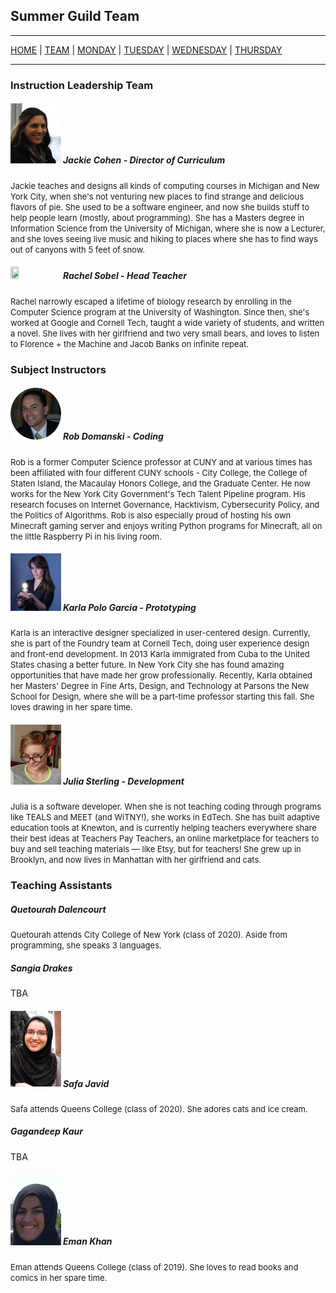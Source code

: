 ## Summer Guild Team

---

[HOME](https://witny-summer-guild-2018.github.io/) |
[TEAM](instructors.md) |
[MONDAY](https://witny-summer-guild-2018.github.io/monday) |
[TUESDAY](https://witny-summer-guild-2018.github.io/tuesday) |
[WEDNESDAY](https://witny-summer-guild-2018.github.io/wednesday) |
[THURSDAY](https://witny-summer-guild-2018.github.io/thursday)

---

### Instruction Leadership Team

##### <img width='16%' height='16%' src="/imgs/mepic_crop2_headshot.png"> Jackie Cohen - *Director of Curriculum*
<div class="bio"> <font size="2">Jackie teaches and designs all kinds of computing courses in Michigan and New York City, when she's not venturing new places to find strange and delicious flavors of pie. She used to be a software engineer, and now she builds stuff to help people learn (mostly, about programming). She has a Masters degree in Information Science from the University of Michigan, where she is now a Lecturer, and she loves seeing live music and hiking to places where she has to find ways out of canyons with 5 feet of snow.</font> </div>

##### <img width='16%' height='16%' src="/imgs/rachelsobel.png"> Rachel Sobel - *Head Teacher*
<div class="bio"><font size="2">Rachel narrowly escaped a lifetime of biology research by enrolling in the Computer Science program at the University of Washington. Since then, she's worked at Google and Cornell Tech, taught a wide variety of students, and written a novel. She lives with her girlfriend and two very small bears, and loves to listen to Florence + the Machine and Jacob Banks on infinite repeat.</font></div>

### Subject Instructors

##### <img width='16%' height='16%' src="/imgs/RobPic.png"> Rob Domanski - *Coding*
<div class="bio"><font size="2">Rob is a former Computer Science professor at CUNY and at various times has been affiliated with four different CUNY schools ​- City College, the College of Staten Island, the Macaulay Honors College, and the Graduate Center.  He now works for the New York City Government's Tech Talent Pipeline program.  His research focuses on Internet Governance, Hacktivism, Cybersecurity Policy, and the Politics of Algorithms.  Rob is also especially proud of hosting his own Minecraft gaming server and enjoys writing Python programs for Minecraft, all on the little Raspberry Pi in his living room.</font></div>

##### <img width='16%' height='16%' src="/imgs/karlapoloimg.png"> Karla Polo Garcia - *Prototyping*
<div class="bio"><font size="2">Karla is an interactive designer specialized in user-centered design. Currently, she is part of the Foundry team at Cornell Tech, doing user experience design and front-end development. In 2013 Karla immigrated from Cuba to the United States chasing a better future. In New York City she has found amazing opportunities that have made her grow professionally. Recently, Karla obtained her Masters' Degree in Fine Arts, Design, and Technology at Parsons the New School for Design, where she will be a part-time professor starting this fall. She loves drawing in her spare time.</font></div>

##### <img width='16%' height='16%' src="/imgs/juliaphoto.jpg"> Julia Sterling - *Development*
<div class="bio"><font size="2">Julia is a software developer. When she is not teaching coding through programs like TEALS and MEET (and WiTNY!), she works in EdTech. She has built adaptive education tools at Knewton, and is currently helping teachers everywhere share their best ideas at Teachers Pay Teachers, an online marketplace for teachers to buy and sell teaching materials — like Etsy, but for teachers! She grew up in Brooklyn, and now lives in Manhattan with her girlfriend and cats.</font></div>

### Teaching Assistants

##### Quetourah Dalencourt
<div class="bio"><font size="2">Quetourah attends City College of New York (class of 2020). Aside from programming, she speaks 3 languages.</font></div>

##### Sangia Drakes

TBA

##### <img width='16%' height='16%' src="/imgs/safajavid.jpeg"> Safa Javid
<div class="bio"><font size="2">Safa attends Queens College (class of 2020). She adores cats and ice cream.</font></div>

##### Gagandeep Kaur

TBA

##### <img width='16%' height='16%' src="/imgs/emankhan.jpeg"> Eman Khan
<div class="bio"><font size="2">Eman attends Queens College (class of 2019). She loves to read books and comics in her spare time.</font></div>
